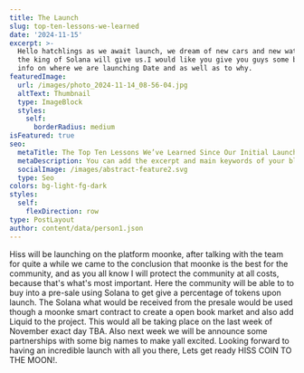 ```yaml
---
title: The Launch
slug: top-ten-lessons-we-learned
date: '2024-11-15'
excerpt: >-
  Hello hatchlings as we await launch, we dream of new cars and new watch's that
  the king of Solana will give us.I would like you give you guys some backround
  info on where we are launching Date and as well as to why.
featuredImage:
  url: /images/photo_2024-11-14_08-56-04.jpg
  altText: Thumbnail
  type: ImageBlock
  styles:
    self:
      borderRadius: medium
isFeatured: true
seo:
  metaTitle: The Top Ten Lessons We’ve Learned Since Our Initial Launch
  metaDescription: You can add the excerpt and main keywords of your blog post here.
  socialImage: /images/abstract-feature2.svg
  type: Seo
colors: bg-light-fg-dark
styles:
  self:
    flexDirection: row
type: PostLayout
author: content/data/person1.json
---
```

 Hiss will be launching on the platform moonke, after talking with the team for quite a while we came to the conclusion that moonke is the best for the community, and as you all know I will protect the community at all costs, because that's what's most important. Here the community will be able to to buy into a pre-sale using Solana to get give a percentage of tokens upon launch. The Solana what would be received from the presale would be used though a moonke smart contract to create a open book market and also add Liquid to the project. This would all be taking place on the last week of November exact day TBA. Also next week we will be announce some partnerships with some big names to make yall excited. Looking forward to having an incredible launch with all you there, Lets get ready HISS COIN TO THE MOON!.
